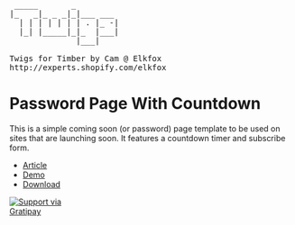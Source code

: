 <pre>       
 _____       _         
|_   _|_ _ _|_|___ ___ 
  | | | | | | | . |_ -|
  |_| |_____|_|_  |___|
              |___|    

Twigs for Timber by Cam @ Elkfox
http://experts.shopify.com/elkfox
</pre>

# Password Page With Countdown
This is a simple coming soon (or password) page template to be used on sites that are launching soon. It features a countdown timer and subscribe form.

* [Article](http://twigs.club/password-page-with-countdown)
* [Demo](https://twigs-demo.myshopify.com/pages/password-page-with-countdown)
* [Download](https://github.com/Twigs-for-Timber/)


<a href="https://gratipay.com/Cam/">
  <img alt="Support via Gratipay" src="https://cdn.rawgit.com/cam/gratipay-badge/2.3.0/dist/gratipay.svg" style="max-width:100px;" />
</a>
